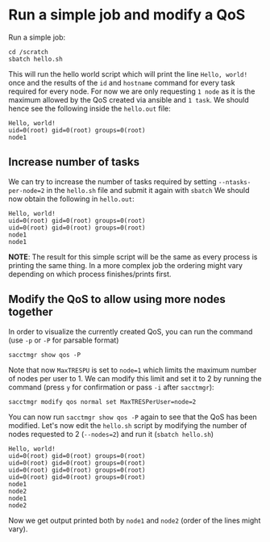 # Run a simple job and modify a QoS

Run a simple job:

    cd /scratch
    sbatch hello.sh

This will run the hello world script which will print the line `Hello, world!` once and the results of the `id` and `hostname` command for every task required for every node.
For now we are only requesting `1 node` as it is the maximum allowed by the QoS created via ansible and `1 task`.
We should hence see the following inside the `hello.out` file:

    Hello, world!
    uid=0(root) gid=0(root) groups=0(root)
    node1

## Increase number of tasks

We can try to increase the number of tasks required by setting `--ntasks-per-node=2` in the `hello.sh` file and submit it again with `sbatch`
We should now obtain the following in `hello.out`:

    Hello, world!
    uid=0(root) gid=0(root) groups=0(root)
    uid=0(root) gid=0(root) groups=0(root)
    node1
    node1

**NOTE**: The result for this simple script will be the same as every process is printing the same thing. In a more complex job the ordering might vary depending on which process finishes/prints first.

## Modify the QoS to allow using more nodes together

In order to visualize the currently created QoS, you can run the command (use `-p` or `-P` for parsable format)

    sacctmgr show qos -P

Note that now `MaxTRESPU` is set to `node=1` which limits the maximum number of nodes per user to 1.
We can modify this limit and set it to 2 by running the command (press `y` for confirmation or pass `-i` after `sacctmgr`):

    sacctmgr modify qos normal set MaxTRESPerUser=node=2

You can now run `sacctmgr show qos -P` again to see that the QoS has been modified.
Let's now edit the `hello.sh` script by modifying the number of nodes requested to 2 (`--nodes=2`) and run it (`sbatch hello.sh`)

    Hello, world!
    uid=0(root) gid=0(root) groups=0(root)
    uid=0(root) gid=0(root) groups=0(root)
    uid=0(root) gid=0(root) groups=0(root)
    uid=0(root) gid=0(root) groups=0(root)
    node1
    node2
    node1
    node2

Now we get output printed both by `node1` and `node2` (order of the lines might vary).
